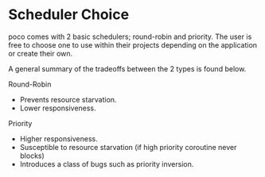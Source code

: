 <!-- 
SPDX-FileCopyrightText: Copyright contributors to the poco project.
SPDX-License-Identifier: MIT
-->
# Scheduler Choice

poco comes with 2 basic schedulers; round-robin and priority. The user is free to choose
one to use within their projects depending on the application or create their own.

A general summary of the tradeoffs between the 2 types is found below.

Round-Robin

- Prevents resource starvation.
- Lower responsiveness.

Priority

- Higher responsiveness.
- Susceptible to resource starvation (if high priority coroutine never blocks)
- Introduces a class of bugs such as priority inversion.
